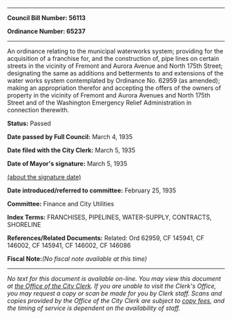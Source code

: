 

********

**Council Bill Number: 56113**
   
**Ordinance Number: 65237**
********

 An ordinance relating to the municipal waterworks system; providing for the acquisition of a franchise for, and the construction of, pipe lines on certain streets in the vicinity of Fremont and Aurora Avenue and North 175th Street; designating the same as additions and betterments to and extensions of the water works system contemplated by Ordinance No. 62959 (as amended); making an appropriation therefor and accepting the offers of the owners of property in the vicinity of Fremont and Aurora Avenues and North 175th Street and of the Washington Emergency Relief Administration in connection therewith.

**Status:** Passed
   
**Date passed by Full Council:** March 4, 1935
   
**Date filed with the City Clerk:** March 5, 1935
   
**Date of Mayor's signature:** March 5, 1935
   
[(about the signature date)](/~public/approvaldate.htm)
   
   
   
**Date introduced/referred to committee:** February 25, 1935
   
**Committee:** Finance and City Utilities
   
   
**Index Terms:** FRANCHISES, PIPELINES, WATER-SUPPLY, CONTRACTS, SHORELINE

**References/Related Documents:** Related: Ord 62959, CF 145941, CF 146002, CF 145941, CF 146002, CF 146086

**Fiscal Note:**_(No fiscal note available at this time)_
********

_No text for this document is available on-line. You may view this document at [the Office of the City Clerk](http://www.seattle.gov/leg/clerk/contactUs.htm). If you are unable to visit the Clerk's Office, you may request a copy or scan be made for you by Clerk staff. Scans and copies provided by the Office of the City Clerk are subject to [copy fees](http://clerk.seattle.gov/~public/clerkfees.htm), and the timing of service is dependent on the availability of staff._

